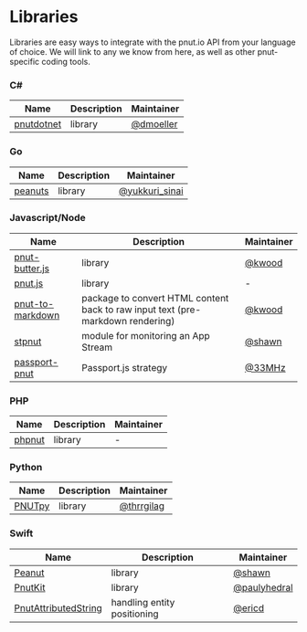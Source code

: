 # Libraries

Libraries are easy ways to integrate with the pnut.io API from your language of choice. We will link to any we know from here, as well as other pnut-specific coding tools.


### C&#35;

Name|Description|Maintainer
-|-|-
[pnutdotnet](https://github.com/dwmoeller1/pnutdotnet)|library|[@dmoeller](https://pnut.io/@dmoeller)


### Go

Name|Description|Maintainer
-|-|-
[peanuts](https://github.com/yukkurisinai/peanuts)|library|[@yukkuri_sinai](https://pnut.io/@yukkuri_sinai)


### Javascript/Node

Name|Description|Maintainer
-|-|-
[pnut-butter.js](https://github.com/kaiwood/pnut-butter)|library|[@kwood](https://pnut.io/@kwood)
[pnut.js](https://github.com/pnut-api/pnut.js)|library|-
[pnut-to-markdown](https://github.com/kaiwood/pnut-to-markdown)|package to convert HTML content back to raw input text (pre-markdown rendering)|[@kwood](https://pnut.io/@kwood)
[stpnut](https://github.com/shawnthroop/stpnut)|module for monitoring an App Stream|[@shawn](https://pnut.io/@shawn)
[passport-pnut](https://github.com/33mhz/passport-pnut)|Passport.js strategy|[@33MHz](https://pnut.io/@kwood)


### PHP

Name|Description|Maintainer
-|-|-
[phpnut](https://github.com/pnut-api/phpnut)|library|-


### Python

Name|Description|Maintainer
-|-|-
[PNUTpy](https://github.com/pnut-api/PNUTpy)|library|[@thrrgilag](https://pnut.io/@thrrgilag)


### Swift

Name|Description|Maintainer
-|-|-
[Peanut](https://github.com/shawnthroop/Peanut)|library|[@shawn](https://pnut.io/@shawn)
[PnutKit](https://github.com/exsortis/PnutKit)|library|[@paulyhedral](https://pnut.io/@paulyhedral)
[PnutAttributedString](https://github.com/ericdke/PnutAttributedString)|handling entity positioning|[@ericd](https://pnut.io/@ericd)